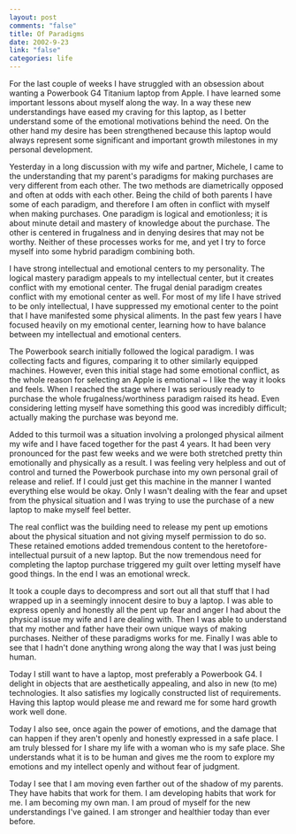 ```yaml
--- 
layout: post
comments: "false"
title: Of Paradigms
date: 2002-9-23
link: "false"
categories: life
---
```

For the last couple of weeks I have struggled with an obsession about wanting a Powerbook G4 Titanium laptop from Apple. I have learned some important lessons about myself along the way. In a way these new understandings have eased my craving for this laptop, as I better understand some of the emotional motivations behind the need. On the other hand my desire has been strengthened because this laptop would always represent some significant and important growth milestones in my personal development.

Yesterday in a long discussion with my wife and partner, Michele, I came to the understanding that my parent's paradigms for making purchases are very different from each other. The two methods are diametrically opposed and often at odds with each other. Being the child of both parents I have some of each paradigm, and therefore I am often in conflict with myself when making purchases. One paradigm is logical and emotionless; it is about minute detail and mastery of knowledge about the purchase. The other is centered in frugalness and in denying desires that may not be worthy. Neither of these processes works for me, and yet I try to force myself into some hybrid paradigm combining both.

I have strong intellectual and emotional centers to my personality. The logical mastery paradigm appeals to my intellectual center, but it creates conflict with my emotional center. The frugal denial paradigm creates conflict with my emotional center as well. For most of my life I have strived to be only intellectual, I have suppressed my emotional center to the point that I have manifested some physical aliments. In the past few years I have focused heavily on my emotional center, learning how to have balance between my intellectual and emotional centers.

The Powerbook search initially followed the logical paradigm. I was collecting facts and figures, comparing it to other similarly equipped machines.  However, even this initial stage had some emotional conflict, as the whole reason for selecting an Apple is emotional ~ I like the way it looks and feels. When I reached the stage where I was seriously ready to purchase the whole frugalness/worthiness paradigm raised its head. Even considering letting myself have something this good was incredibly difficult; actually making the purchase was beyond me.

Added to this turmoil was a situation involving a prolonged physical ailment my wife and I have faced together for the past 4 years. It had been very pronounced for the past few weeks and we were both stretched pretty thin emotionally and physically as a result. I was feeling very helpless and out of control and turned the Powerbook purchase into my own personal grail of release and relief. If I could just get this machine in the manner I wanted everything else would be okay. Only I wasn't dealing with the fear and upset from the physical situation and I was trying to use the purchase of a new laptop to make myself feel better.

The real conflict was the building need to release my pent up emotions about the physical situation and not giving myself permission to do so. These retained emotions added tremendous content to the heretofore-intellectual pursuit of a new laptop. But the now tremendous need for completing the laptop purchase triggered my guilt over letting myself have good things. In the end I was an emotional wreck.

It took a couple days to decompress and sort out all that stuff that I had wrapped up in a seemingly innocent desire to buy a laptop. I was able to express openly and honestly all the pent up fear and anger I had about the physical issue my wife and I are dealing with. Then I was able to understand that my mother and father have their own unique ways of making purchases. Neither of these paradigms works for me. Finally I was able to see that I hadn't done anything wrong along the way that I was just being human.

Today I still want to have a laptop, most preferably a Powerbook G4. I delight in objects that are aesthetically appealing, and also in new (to me) technologies. It also satisfies my logically constructed list of requirements. Having this laptop would please me and reward me for some hard growth work well done.

Today I also see, once again the power of emotions, and the damage that can happen if they aren't openly and honestly expressed in a safe place. I am truly blessed for I share my life with a woman who is my safe place. She understands what it is to be human and gives me the room to explore my emotions and my intellect openly and without fear of judgment.

Today I see that I am moving even farther out of the shadow of my parents. They have habits that work for them. I am developing habits that work for me. I am becoming my own man. I am proud of myself for the new understandings I've gained. I am stronger and healthier today than ever before.
